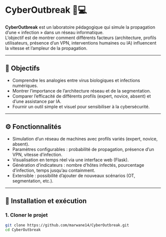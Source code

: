 # CyberOutbreak 🦠💻

**CyberOutbreak** est un laboratoire pédagogique qui simule la propagation d’une « infection » dans un réseau informatique.  
L’objectif est de montrer comment différents facteurs (architecture, profils utilisateurs, présence d’un VPN, interventions humaines ou IA) influencent la vitesse et l’ampleur de la propagation.

---

## 🎯 Objectifs
- Comprendre les analogies entre virus biologiques et infections numériques.  
- Montrer l’importance de l’architecture réseau et de la segmentation.  
- Comparer l’efficacité de différents profils (expert, novice, absent) et d’une assistance par IA.  
- Fournir un outil simple et visuel pour sensibiliser à la cybersécurité.

---

## ⚙️ Fonctionnalités
- Simulation d’un réseau de machines avec profils variés (expert, novice, absent).  
- Paramètres configurables : probabilité de propagation, présence d’un VPN, vitesse d’infection.  
- Visualisation en temps réel via une interface web (Flask).  
- Génération d’indicateurs : nombre d’hôtes infectés, pourcentage d’infection, temps jusqu’au containment.  
- Extensible : possibilité d’ajouter de nouveaux scénarios (OT, segmentation, etc.).

---

## 🚀 Installation et exécution

### 1. Cloner le projet
```bash
git clone https://github.com/marwane14/CyberOutbreak.git
cd CyberOutbreak
